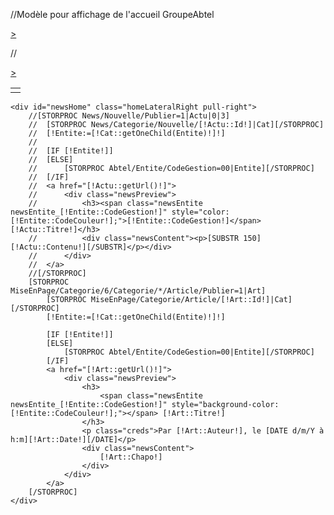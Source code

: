 //Modèle pour affichage de l'accueil GroupeAbtel
<div class="row noMargin testMichael">
	<div id="projectHome" class="homeLateralLeft col-md-3">
		<div id="tiersLogo">
		</div>
		<div id="projectResume">
		</div>
		<div id="projectShare">
			<div id="progress_AI" class="progressContainer">
				<p class="projectEntity"><span class="entityPercent"></span> <span class="entityName"></span></p>
				<div class="progress">
					<div class="progress-bar" role="progressbar" aria-valuenow="0" aria-valuemin="0" aria-valuemax="100">
					</div>
				</div>
			</div>	
			<div id="progress_AW" class="progressContainer">
				<p class="projectEntity"><span class="entityPercent"></span><span class="entityName"></span></p>
				<div class="progress">
					<div class="progress-bar" role="progressbar" aria-valuenow="0" aria-valuemin="0" aria-valuemax="100">
					</div>
				</div>
			</div>
			<div id="progress_AN" class="progressContainer">
				<p class="projectEntity"><span class="entityPercent"></span><span class="entityName"></span></p>
				<div class="progress">
					<div class="progress-bar" role="progressbar" aria-valuenow="0" aria-valuemin="0" aria-valuemax="100">
					</div>
				</div>
			</div>
			<div id="progress_AF" class="progressContainer">
				<p class="projectEntity"><span class="entityPercent"></span><span class="entityName"></span></p>
				<div class="progress">
					<div class="progress-bar" role="progressbar" aria-valuenow="0" aria-valuemin="0" aria-valuemax="100">
					</div>
				</div>
			</div>
		</div>
		<p id="slideNextProj" class="clickNext"><a href="#slideBack" role="button" data-slide="next" title="Projet suivant">></a></p>
	</div>
	<table id="projectHomeTxt" class="homeLateralLeft">
		<tr>
			<td id="projectResumeCell">
				<div id="projectResumeTxt">
				</div>
			</td>
		</tr>	
		//<p id="slideNextProjTxt" class="clickNext"><a href="#slideBack" role="button" data-slide="next" title="Projet suivant">></a></p>
	</table>

	<div id="newsHome" class="homeLateralRight pull-right">
		//[STORPROC News/Nouvelle/Publier=1|Actu|0|3]
		//	[STORPROC News/Categorie/Nouvelle/[!Actu::Id!]|Cat][/STORPROC]
		//	[!Entite:=[!Cat::getOneChild(Entite)!]!]
		//	
		//	[IF [!Entite!]]
		//	[ELSE]
		//		[STORPROC Abtel/Entite/CodeGestion=00|Entite][/STORPROC]			
		//	[/IF]
		//	<a href="[!Actu::getUrl()!]">
		//		<div class="newsPreview">		
		//			<h3><span class="newsEntite newsEntite_[!Entite::CodeGestion!]" style="color:[!Entite::CodeCouleur!];">[!Entite::CodeGestion!]</span> [!Actu::Titre!]</h3>
		//			<div class="newsContent"><p>[SUBSTR 150][!Actu::Contenu!][/SUBSTR]</p></div>
		//		</div>
		//	</a>
		//[/STORPROC]
		[STORPROC MiseEnPage/Categorie/6/Categorie/*/Article/Publier=1|Art]
			[STORPROC MiseEnPage/Categorie/Article/[!Art::Id!]|Cat][/STORPROC]
			[!Entite:=[!Cat::getOneChild(Entite)!]!]
			
			[IF [!Entite!]]
			[ELSE]
				[STORPROC Abtel/Entite/CodeGestion=00|Entite][/STORPROC]			
			[/IF]
			<a href="[!Art::getUrl()!]">
				<div class="newsPreview">		
					<h3>
						<span class="newsEntite newsEntite_[!Entite::CodeGestion!]" style="background-color:[!Entite::CodeCouleur!];"></span> [!Art::Titre!]
					</h3>
					<p class="creds">Par [!Art::Auteur!], le [DATE d/m/Y à h:m][!Art::Date!][/DATE]</p>
					<div class="newsContent">
						[!Art::Chapo!]
					</div>
				</div>
			</a>
		[/STORPROC]
	</div>
</div>

<script type="text/javascript">
	//Permet de voir le background de la page d'accueil
	$('#main').css('background-color','transparent');
	
	var okGo = 0;
	var stockProj;
	$(document).on('ready', function(){
		$.ajax({
			url : '/Abtel/Projet/getHomeProjects.json',
			dataType :'json',
			success : function(result){
				$('#siteWrap').append(result.back);
				stockProj = result.side;
				okGo = Object.keys(stockProj).length;
			},
			error: function(e){
				console.log(e);
			}
		}).done(function(){
			if (!okGo) {
				//Eventuiellement afficher une erreur
                                return false;
                        }
			updateProj();
			$('#slideBack').on('slid.bs.carousel', function () {
				updateProj();
			});
			if (okGo>1) {
                                $('#slideBack').carousel('cycle');
                        } else {
				$('.clickNext').hide();
			}
			
			//fitHeight();
		});

	});
	
	$(window).on('resize',fitHeight);
	
	function updateProj(){
		var projId = $('.item.active').data('project');
		var projInfo = stockProj[projId];
		if (!Object.keys(stockProj).length) {
                        return;
                }
		if (projInfo.Ratios){
			$('#projectHomeTxt').hide();
			$('#projectHome').show();
			if (projInfo.logo) {
				$('#tiersLogo').html('<img src="'+projInfo.logo+'" alt="'+projInfo.tiersNom+'" title="'+projInfo.tiersNom+'"/>');
			} else {
				$('#tiersLogo').html('');
			}
			
			if (projInfo.desc) {
				$('#projectResume').html(projInfo.desc);
			} else {
				$('#projectResume').html('');
			}
			
			for (var n in projInfo.progress){
				var content = projInfo.progress[n];
				$('#progress_'+n+' .entityPercent').text(content.value+'%');
				$('#progress_'+n+' .entityName').text(content.name);
				$('#progress_'+n+' .progress-bar').attr('aria-valuenow',content.value);
				$('#progress_'+n+' .progress-bar').css('background-color',content.color);
				$('#progress_'+n+' .progress-bar').css('width',content.value+'%');
			}
		}else{
			$('#projectHome').hide();
			$('#projectHomeTxt').show();
			if (projInfo.desc) {
				$('#projectResumeTxt').html(projInfo.desc);
			} else {
				$('#projectResumeTxt').html('');
			}
		}
	}
</script>